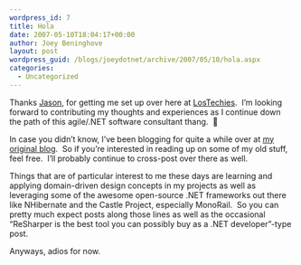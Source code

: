 ```yaml
---
wordpress_id: 7
title: Hola
date: 2007-05-10T18:04:17+00:00
author: Joey Beninghove
layout: post
wordpress_guid: /blogs/joeydotnet/archive/2007/05/10/hola.aspx
categories:
  - Uncategorized
---
```

Thanks [Jason](http://lostechies.com/blogs/jason_meridth/default.aspx), for getting me set up over here at [LosTechies](http://lostechies.com/).&nbsp; I&#8217;m looking forward to contributing my thoughts and experiences as I continue down the path of this agile/.NET software consultant thang.&nbsp; 🙂

In case you didn&#8217;t know, I&#8217;ve been blogging for quite a while over at [my original blog](http://joeydotnet.com/blog).&nbsp; So if you&#8217;re interested in reading up on some of my old stuff, feel free.&nbsp; I&#8217;ll probably continue to cross-post over there as well.&nbsp; 

Things that are of particular interest to me these days are learning and applying domain-driven design concepts in my projects as well as leveraging some of the awesome open-source .NET frameworks out there like NHibernate and the Castle Project, especially MonoRail.&nbsp; So you can pretty much expect posts along those lines as well as the occasional &#8220;ReSharper is the best tool you can possibly buy as a .NET developer&#8221;-type post.

Anyways, adios for now.